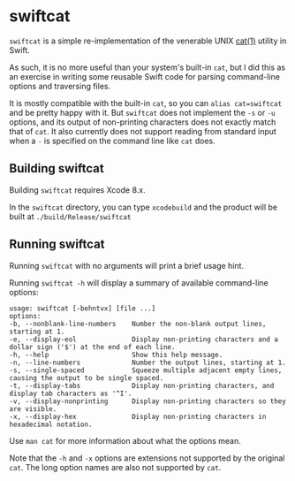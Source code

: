 swiftcat
========

`swiftcat` is a simple re-implementation of the venerable UNIX [cat(1)](https://developer.apple.com/legacy/library/documentation/Darwin/Reference/ManPages/man1/cat.1.html) utility in Swift.

As such, it is no more useful than your system's built-in `cat`, but I did this as an exercise in writing some reusable Swift code for parsing command-line options and traversing files.

It is mostly compatible with the built-in `cat`, so you can `alias cat=swiftcat` and be pretty happy with it. But `swiftcat` does not implement the `-s` or `-u` options, and its output of non-printing characters does not exactly match that of `cat`. It also currently does not support reading from standard input when a `-` is specified on the command line like `cat` does.

Building swiftcat
-----------------

Building `swiftcat` requires Xcode 8.x.

In the `swiftcat` directory, you can type `xcodebuild` and the product will be built at `./build/Release/swiftcat`

Running swiftcat
----------------

Running `swiftcat` with no arguments will print a brief usage hint.

Running `swiftcat -h` will display a summary of available command-line options:

```
usage: swiftcat [-behntvx] [file ...]
options:
-b, --nonblank-line-numbers    Number the non-blank output lines, starting at 1.
-e, --display-eol              Display non-printing characters and a dollar sign ('$') at the end of each line.
-h, --help                     Show this help message.
-n, --line-numbers             Number the output lines, starting at 1.
-s, --single-spaced            Squeeze multiple adjacent empty lines, causing the output to be single spaced.
-t, --display-tabs             Display non-printing characters, and display tab characters as '^I'.
-v, --display-nonprinting      Display non-printing characters so they are visible.
-x, --display-hex              Display non-printing characters in hexadecimal notation.
```

Use `man cat` for more information about what the options mean.

Note that the `-h` and `-x` options are extensions not supported by the original `cat`. The long option names are also not supported by `cat`.

